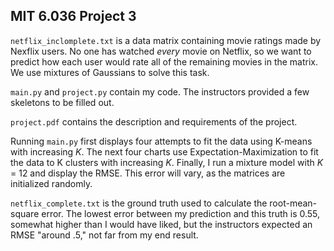## MIT 6.036 Project 3
```netflix_inclomplete.txt``` is a data matrix containing movie ratings made by Nexflix users. No one has watched *every* movie on Netflix, so we want to predict how each user would rate all of the remaining movies in the matrix. We use mixtures of Gaussians to solve this task.  

```main.py``` and ```project.py``` contain my code. The instructors provided a few skeletons to be filled out.  

```project.pdf``` contains the description and requirements of the project.  

Running ```main.py``` first displays four attempts to fit the data using K-means with increasing *K*. The next four charts use Expectation-Maximization to fit the data to K clusters with increasing *K*. Finally, I run a mixture model with *K* = 12 and display the RMSE. This error will vary, as the matrices are initialized randomly.  

```netflix_complete.txt``` is the ground truth used to calculate the root-mean-square error. The lowest error between my prediction and this truth is 0.55, somewhat higher than I would have liked, but the instructors expected an RMSE "around .5," not far from my end result.  
